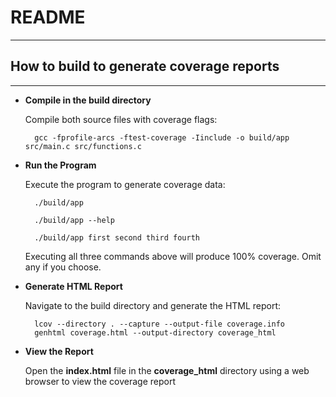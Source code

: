 # README
---

## How to build to generate coverage reports
---

- **Compile in the build directory**

  Compile both source files with coverage flags:

        gcc -fprofile-arcs -ftest-coverage -Iinclude -o build/app src/main.c src/functions.c

- **Run the Program**

  Execute the program to generate coverage data:
    
        ./build/app
        
        ./build/app --help
        
        ./build/app first second third fourth
        
  
  Executing all three commands above will produce 100% coverage. Omit any if you choose.


- **Generate HTML Report**

  Navigate to the build directory and generate the HTML report:
  
        lcov --directory . --capture --output-file coverage.info
        genhtml coverage.html --output-directory coverage_html
        
- **View the Report**

  Open the **index.html** file in the **coverage_html** directory using a web browser to view the coverage report

